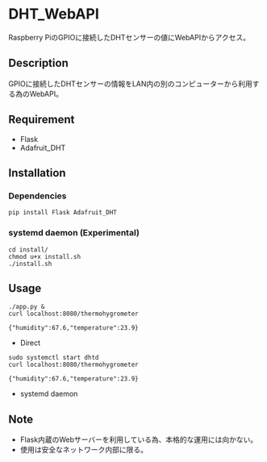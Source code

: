 # DHT_WebAPI

Raspberry PiのGPIOに接続したDHTセンサーの値にWebAPIからアクセス。

## Description

GPIOに接続したDHTセンサーの情報をLAN内の別のコンピューターから利用する為のWebAPI。

## Requirement

* Flask
* Adafruit_DHT

## Installation

### Dependencies

```
pip install Flask Adafruit_DHT
```

### systemd daemon (Experimental)

```
cd install/
chmod u+x install.sh
./install.sh
```

## Usage

```
./app.py &
curl localhost:8080/thermohygrometer

{"humidity":67.6,"temperature":23.9}
```

* Direct

```
sudo systemctl start dhtd
curl localhost:8080/thermohygrometer

{"humidity":67.6,"temperature":23.9}
```

* systemd daemon

## Note

* Flask内蔵のWebサーバーを利用している為、本格的な運用には向かない。
* 使用は安全なネットワーク内部に限る。
